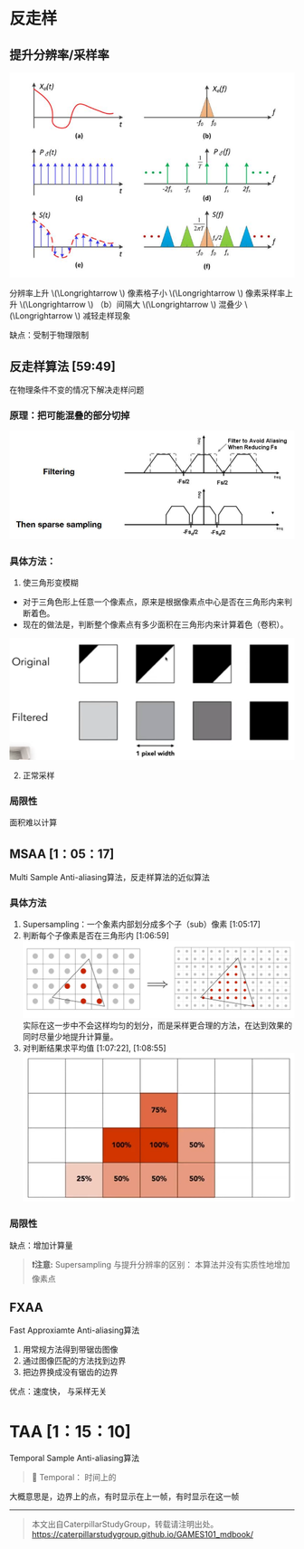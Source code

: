 # 反走样

## 提升分辨率/采样率

<img title="" src="../assets/时域采样和频域采样.jpg" alt="" width="536">  

分辨率上升 \\(\Longrightarrow \\) 像素格子小 \\(\Longrightarrow \\) 像素采样率上升 \\(\Longrightarrow \\) （b）间隔大 \\(\Longrightarrow \\) 混叠少 \\(\Longrightarrow \\) 减轻走样现象

缺点：受制于物理限制

## 反走样算法 [59:49]

在物理条件不变的情况下解决走样问题

### 原理：把可能混叠的部分切掉

   <img title="" src="../assets/采样.jpg" alt="" width="600">

### 具体方法：

1. 使三角形变模糊
 - 对于三角色形上任意一个像素点，原来是根据像素点中心是否在三角形内来判断着色。
 - 现在的做法是，判断整个像素点有多少面积在三角形内来计算着色（卷积）。  

![](../assets/32.PNG)  

2. 正常采样
   
### 局限性

面积难以计算

## MSAA [1：05：17]

Multi Sample Anti-aliasing算法，反走样算法的近似算法

### 具体方法

1. Supersampling：一个象素内部划分成多个子（sub）像素 [1:05:17]
2. 判断每个子像素是否在三角形内 [1:06:59]
![](../assets/MSAA.jpg)    
实际在这一步中不会这样均匀的划分，而是采样更合理的方法，在达到效果的同时尽量少地提升计算量。  
3. 对判断结果求平均值 [1:07:22], [1:08:55]  
![](../assets/33.PNG)

### 局限性

缺点：增加计算量  

> **&#x2757;注意:** Supersampling 与提升分辨率的区别：
> 本算法并没有实质性地增加像素点

## FXAA

Fast Approxiamte Anti-aliasing算法

1. 用常规方法得到带锯齿图像
2. 通过图像匹配的方法找到边界
3. 把边界换成没有锯齿的边界

优点：速度快， 与采样无关

# TAA [1：15：10]

Temporal Sample Anti-aliasing算法

> &#x1F50E;
Temporal： 时间上的

大概意思是，边界上的点，有时显示在上一帧，有时显示在这一帧


----------------------------

> 本文出自CaterpillarStudyGroup，转载请注明出处。  
> https://caterpillarstudygroup.github.io/GAMES101_mdbook/
